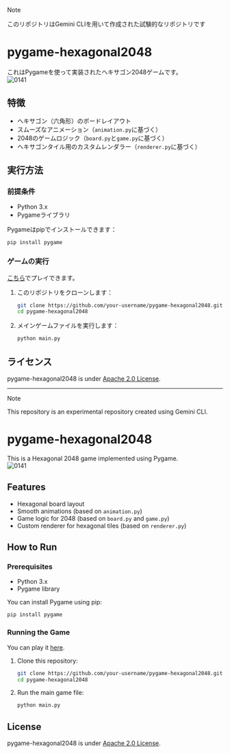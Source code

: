<!-- This README.md was generated by Gemini CLI. -->
> [!NOTE]
> このリポジトリはGemini CLIを用いて作成された試験的なリポジトリです

# pygame-hexagonal2048

これはPygameを使って実装されたヘキサゴン2048ゲームです。<br>
![0141](https://github.com/user-attachments/assets/3c493b01-b700-45e6-85e7-22148299d3e1)

## 特徴
- ヘキサゴン（六角形）のボードレイアウト
- スムーズなアニメーション（`animation.py`に基づく）
- 2048のゲームロジック（`board.py`と`game.py`に基づく）
- ヘキサゴンタイル用のカスタムレンダラー（`renderer.py`に基づく）

## 実行方法

### 前提条件
- Python 3.x
- Pygameライブラリ

Pygameはpipでインストールできます：
```bash
pip install pygame
```

### ゲームの実行
[こちら](https://kazuhito00.github.io/pygame-hexagonal2048/build/web/)でプレイできます。
1. このリポジトリをクローンします：
   ```bash
   git clone https://github.com/your-username/pygame-hexagonal2048.git
   cd pygame-hexagonal2048
   ```
2. メインゲームファイルを実行します：
   ```bash
   python main.py
   ```

## ライセンス
pygame-hexagonal2048 is under [Apache 2.0 License](LICENSE).

---
> [!NOTE]
> This repository is an experimental repository created using Gemini CLI.
 
# pygame-hexagonal2048

This is a Hexagonal 2048 game implemented using Pygame.<br>
![0141](https://github.com/user-attachments/assets/3c493b01-b700-45e6-85e7-22148299d3e1)

## Features
- Hexagonal board layout
- Smooth animations (based on `animation.py`)
- Game logic for 2048 (based on `board.py` and `game.py`)
- Custom renderer for hexagonal tiles (based on `renderer.py`)

## How to Run

### Prerequisites
- Python 3.x
- Pygame library

You can install Pygame using pip:
```bash
pip install pygame
```

### Running the Game
You can play it [here](https://kazuhito00.github.io/pygame-hexagonal2048/build/web/).
1. Clone this repository:
   ```bash
   git clone https://github.com/your-username/pygame-hexagonal2048.git
   cd pygame-hexagonal2048
   ```
2. Run the main game file:
   ```bash
   python main.py
   ```

## License
pygame-hexagonal2048 is under [Apache 2.0 License](LICENSE).
